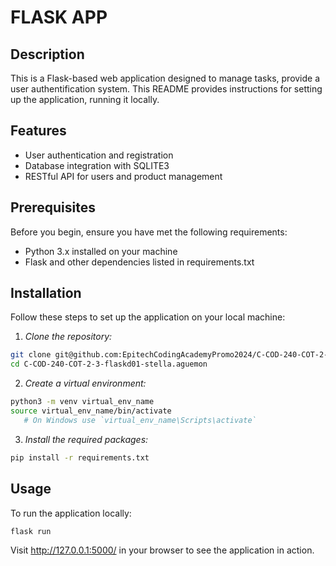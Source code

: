 # FLASK APP
## Description

This is a Flask-based web application designed to manage tasks, provide a user authentification system. This README provides instructions for setting up the application, running it locally.

## Features

- User authentication and registration
- Database integration with SQLITE3
- RESTful API for users and product management

## Prerequisites

Before you begin, ensure you have met the following requirements:

- Python 3.x installed on your machine
- Flask and other dependencies listed in requirements.txt

## Installation

Follow these steps to set up the application on your local machine:

1. *Clone the repository:*
```sh
git clone git@github.com:EpitechCodingAcademyPromo2024/C-COD-240-COT-2-3-flaskd01-stella.aguemon.git
cd C-COD-240-COT-2-3-flaskd01-stella.aguemon
```
   

2. *Create a virtual environment:*

```sh
python3 -m venv virtual_env_name
source virtual_env_name/bin/activate  
   # On Windows use `virtual_env_name\Scripts\activate`
```

3. *Install the required packages:*

```sh
pip install -r requirements.txt  
```

## Usage

To run the application locally:

```sh
flask run
```

Visit http://127.0.0.1:5000/ in your browser to see the application in action.